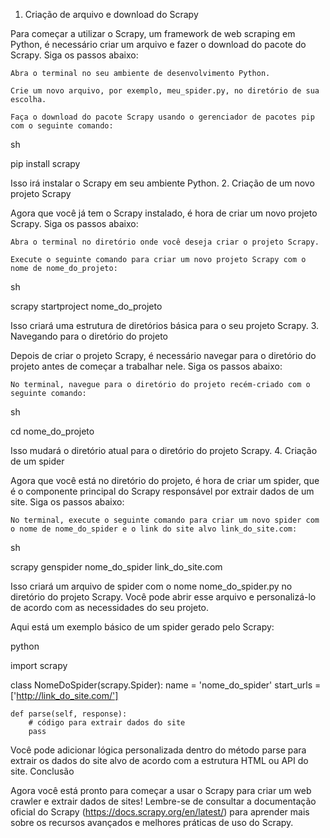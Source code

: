 1. Criação de arquivo e download do Scrapy

Para começar a utilizar o Scrapy, um framework de web scraping em Python, é necessário criar um arquivo e fazer o download do pacote do Scrapy. Siga os passos abaixo:

    Abra o terminal no seu ambiente de desenvolvimento Python.

    Crie um novo arquivo, por exemplo, meu_spider.py, no diretório de sua escolha.

    Faça o download do pacote Scrapy usando o gerenciador de pacotes pip com o seguinte comando:

sh

pip install scrapy

Isso irá instalar o Scrapy em seu ambiente Python.
2. Criação de um novo projeto Scrapy

Agora que você já tem o Scrapy instalado, é hora de criar um novo projeto Scrapy. Siga os passos abaixo:

    Abra o terminal no diretório onde você deseja criar o projeto Scrapy.

    Execute o seguinte comando para criar um novo projeto Scrapy com o nome de nome_do_projeto:

sh

scrapy startproject nome_do_projeto

Isso criará uma estrutura de diretórios básica para o seu projeto Scrapy.
3. Navegando para o diretório do projeto

Depois de criar o projeto Scrapy, é necessário navegar para o diretório do projeto antes de começar a trabalhar nele. Siga os passos abaixo:

    No terminal, navegue para o diretório do projeto recém-criado com o seguinte comando:

sh

cd nome_do_projeto

Isso mudará o diretório atual para o diretório do projeto Scrapy.
4. Criação de um spider

Agora que você está no diretório do projeto, é hora de criar um spider, que é o componente principal do Scrapy responsável por extrair dados de um site. Siga os passos abaixo:

    No terminal, execute o seguinte comando para criar um novo spider com o nome de nome_do_spider e o link do site alvo link_do_site.com:

sh

scrapy genspider nome_do_spider link_do_site.com

Isso criará um arquivo de spider com o nome nome_do_spider.py no diretório do projeto Scrapy. Você pode abrir esse arquivo e personalizá-lo de acordo com as necessidades do seu projeto.

Aqui está um exemplo básico de um spider gerado pelo Scrapy:

python

import scrapy

class NomeDoSpider(scrapy.Spider):
    name = 'nome_do_spider'
    start_urls = ['http://link_do_site.com/']

    def parse(self, response):
        # código para extrair dados do site
        pass

Você pode adicionar lógica personalizada dentro do método parse para extrair os dados do site alvo de acordo com a estrutura HTML ou API do site.
Conclusão

Agora você está pronto para começar a usar o Scrapy para criar um web crawler e extrair dados de sites! Lembre-se de consultar a documentação oficial do Scrapy (https://docs.scrapy.org/en/latest/) para aprender mais sobre os recursos avançados e melhores práticas de uso do Scrapy.
